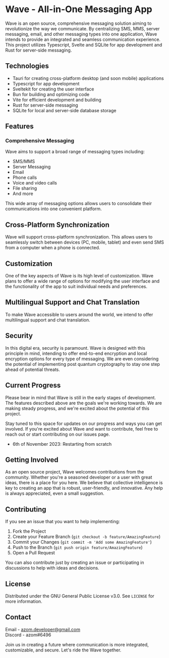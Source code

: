 # Wave - All-in-One Messaging App

Wave is an open source, comprehensive messaging solution aiming to revolutionize the way we communicate. By centralizing SMS, MMS, server messaging, email, and other messaging types into one application, Wave intends to provide an integrated and seamless communication experience. This project utilizes Typescript, Svelte and SQLite for app development and Rust for server-side messaging.

## Technologies

-   Tauri for creating cross-platform desktop (and soon mobile) applications
-   Typescript for app development
-   Sveltekit for creating the user interface
-   Bun for building and optimizing code
-   Vite for efficient development and building
-   Rust for server-side messaging
-   SQLite for local and server-side database storage

## Features

### Comprehensive Messaging

Wave aims to support a broad range of messaging types including:

-   SMS/MMS
-   Server Messaging
-   Email
-   Phone calls
-   Voice and video calls
-   File sharing
-   And more

This wide array of messaging options allows users to consolidate their communications into one convenient platform.

## Cross-Platform Synchronization

Wave will support cross-platform synchronization. This allows users to seamlessly switch between devices (PC, mobile, tablet) and even send SMS from a computer when a phone is connected.

## Customization

One of the key aspects of Wave is its high level of customization. Wave plans to offer a wide range of options for modifying the user interface and the functionality of the app to suit individual needs and preferences.

## Multilingual Support and Chat Translation

To make Wave accessible to users around the world, we intend to offer multilingual support and chat translation.

## Security

In this digital era, security is paramount. Wave is designed with this principle in mind, intending to offer end-to-end encryption and local encryption options for every type of messaging. We are even considering the potential of implementing post quantum cryptography to stay one step ahead of potential threats.

## Current Progress

Please bear in mind that Wave is still in the early stages of development. The features described above are the goals we're working towards. We are making steady progress, and we're excited about the potential of this project.

Stay tuned to this space for updates on our progress and ways you can get involved. If you're excited about Wave and want to contribute, feel free to reach out or start contributing on our issues page.

* 6th of November 2023: Restarting from scratch

## Getting Involved

As an open source project, Wave welcomes contributions from the community. Whether you're a seasoned developer or a user with great ideas, there is a place for you here. We believe that collective intelligence is key to creating an app that is robust, user-friendly, and innovative. Any help is always appreciated, even a small suggestion.

## Contributing

If you see an issue that you want to help implementing:

1. Fork the Project
2. Create your Feature Branch (`git checkout -b feature/AmazingFeature`)
3. Commit your Changes (`git commit -m 'Add some AmazingFeature'`)
4. Push to the Branch (`git push origin feature/AmazingFeature`)
5. Open a Pull Request

You can also contribute just by creating an issue or participating in discussions to help with ideas and decisions.

## License

Distributed under the GNU General Public License v3.0. See `LICENSE` for more information.

## Contact

Email - azom.developer@gmail.com <br>
Discord - azom#6496 <br>

Join us in creating a future where communication is more integrated, customizable, and secure. Let's ride the Wave together.
